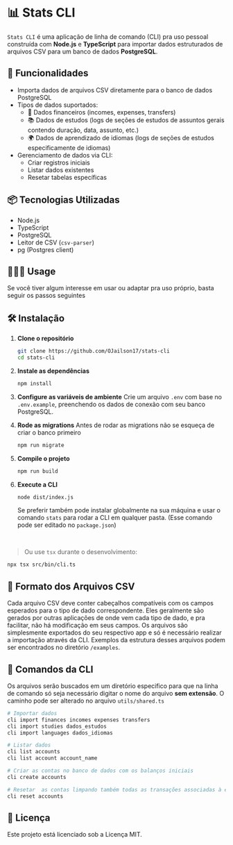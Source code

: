 # 📊 Stats CLI

`Stats CLI` é uma aplicação de linha de comando (CLI) pra uso pessoal construída com **Node.js** e **TypeScript** para importar dados estruturados de arquivos CSV para um banco de dados **PostgreSQL**.

## 🚀 Funcionalidades

- Importa dados de arquivos CSV diretamente para o banco de dados PostgreSQL
- Tipos de dados suportados:
  - 💸 Dados financeiros (incomes, expenses, transfers)
  - 📚 Dados de estudos (logs de seções de estudos de assuntos gerais contendo duração, data, assunto, etc.)
  - 🌍 Dados de aprendizado de idiomas (logs de seções de estudos especificamente de idiomas)
- Gerenciamento de dados via CLI:
  - Criar registros iniciais
  - Listar dados existentes
  - Resetar tabelas específicas

## 📦 Tecnologias Utilizadas

- Node.js
- TypeScript
- PostgreSQL
- Leitor de CSV (`csv-parser`)
- pg (Postgres client)

## 👨🏻‍💻 Usage

Se você tiver algum interesse em usar ou adaptar pra uso próprio, basta seguir os passos seguintes

## 🛠 Instalação

1. **Clone o repositório**

   ```bash
   git clone https://github.com/OJailson17/stats-cli
   cd stats-cli
   ```

2. **Instale as dependências**

   ```bash
   npm install
   ```

3. **Configure as variáveis de ambiente**
   Crie um arquivo `.env` com base no `.env.example`, preenchendo os dados de conexão com seu banco PostgreSQL.
   <br>

4. **Rode as migrations**
   Antes de rodar as migrations não se esqueça de criar o banco primeiro

   ```bash
   npm run migrate
   ```

5. **Compile o projeto**

   ```bash
   npm run build
   ```

6. **Execute a CLI**

   ```bash
   node dist/index.js
   ```

   Se preferir também pode instalar globalmente na sua máquina e usar o comando `stats` para rodar a CLI em qualquer pasta. (Esse comando pode ser editado no `package.json`)

<br>

> Ou use `tsx` durante o desenvolvimento:

```bash
npx tsx src/bin/cli.ts
```

## 📂 Formato dos Arquivos CSV

Cada arquivo CSV deve conter cabeçalhos compatíveis com os campos esperados para o tipo de dado correspondente. Eles geralmente são gerados por outras aplicações de onde vem cada tipo de dado, e pra facilitar, não há modificação em seus campos. Os arquivos são simplesmente exportados do seu respectivo app e só é necessário realizar a importação através da CLI. Exemplos da estrutura desses arquivos podem ser encontrados no diretório `/examples`.

## 🧭 Comandos da CLI

Os arquivos serão buscados em um diretório especifico para que na linha de comando só seja necessário digitar o nome do arquivo **sem extensão**.
O caminho pode ser alterado no arquivo `utils/shared.ts`

```bash
# Importar dados
cli import finances incomes expenses transfers
cli import studies dados_estudos
cli import languages dados_idiomas

# Listar dados
cli list accounts
cli list account account_name

# Criar as contas no banco de dados com os balanços iniciais
cli create accounts

# Resetar  as contas limpando também todas as transações associadas à ela
cli reset accounts
```

## 📖 Licença

Este projeto está licenciado sob a Licença MIT.
